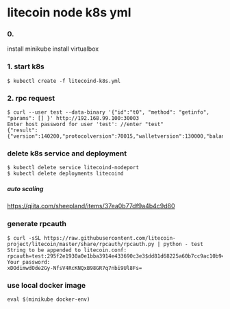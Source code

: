 # litecoin node k8s yml

### 0. 
install minikube
install virtualbox

### 1. start k8s
```
$ kubectl create -f litecoind-k8s.yml
```

### 2. rpc request
```
$ curl --user test --data-binary '{"id":"t0", "method": "getinfo", "params": [] }' http://192.168.99.100:30003
Enter host password for user 'test': //enter "test"
{"result":{"version":140200,"protocolversion":70015,"walletversion":130000,"balance":0.00000000,"blocks":2256,"timeoffset":-1,"connections":8,"proxy":"","difficulty":0.0009000699454675865,"testnet":true,"keypoololdest":1539853668,"keypoolsize":100,"paytxfee":0.00000000,"relayfee":0.00100000,"errors":""},"error":null,"id":"t0"}
```

### delete k8s service and deployment
```
$ kubectl delete service litecoind-nodeport
$ kubectl delete deployments litecoind
```

##### auto scaling
https://qiita.com/sheepland/items/37ea0b77df9a4b4c9d80

### generate rpcauth
```
$ curl -sSL https://raw.githubusercontent.com/litecoin-project/litecoin/master/share/rpcauth/rpcauth.py | python - test
String to be appended to litecoin.conf:
rpcauth=test:295f2e1930a0e1bba3914e433690c3e3$dd81d68225a60b7cc9ac10b940c0a74bea59395ea75ccec8a18ecc48282fedc4
Your password:
xDOdimwdOde2Gy-NfsV4RcKNQxB98GR7q7nbi9Ul8Fs=
```

### use local docker image
```
eval $(minikube docker-env)
```